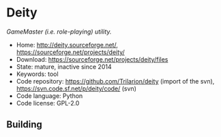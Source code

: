 # Deity

_GameMaster (i.e. role-playing) utility._

- Home: http://deity.sourceforge.net/, https://sourceforge.net/projects/deity/
- Download: https://sourceforge.net/projects/deity/files
- State: mature, inactive since 2014
- Keywords: tool
- Code repository: https://github.com/Trilarion/deity (import of the svn), https://svn.code.sf.net/p/deity/code/ (svn)
- Code language: Python
- Code license: GPL-2.0

## Building

